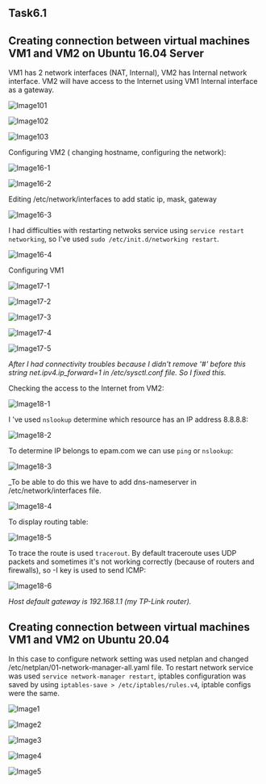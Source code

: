 ## Task6.1

## Creating connection between virtual machines VM1 and VM2 on Ubuntu 16.04 Server

VM1 has 2 network interfaces (NAT, Internal), VM2 has Internal network interface. VM2 will have access to the Internet using VM1 Internal interface as a gateway.

![Image101](screenshots/101.jpg "Image101")

![Image102](screenshots/102.jpg "102")

![Image103](screenshots/103.jpg "Image103")

Configuring VM2 ( changing hostname, configuring the network):

![Image16-1](screenshots/16-1.jpg "Image1")

![Image16-2](screenshots/16-2.jpg "Image2")

Editing /etc/network/interfaces to add static ip, mask, gateway

![Image16-3](screenshots/16-3.jpg "Image3")

I had difficulties with restarting netwoks service using `service restart networking`, so I've used `sudo /etc/init.d/networking restart`.

![Image16-4](screenshots/16-4.jpg "Image4")

Configuring VM1

![Image17-1](screenshots/17-1.jpg "Image1")

![Image17-2](screenshots/17-2.jpg "Image2")

![Image17-3](screenshots/17-3.jpg "Image3")

![Image17-4](screenshots/17-4.jpg "Image4")

![Image17-5](screenshots/17-5.jpg "Image5")
  
 _After I had connectivity troubles because I didn't remove '#' before this string net.ipv4.ip_forward=1 in /etc/sysctl.conf file. So I fixed this._
 
 Checking the access to the Internet from VM2:
 
![Image18-1](screenshots/18-1.jpg "Image18-1")
 
 I 've used `nslookup` determine which resource has an IP address 8.8.8.8:
 
![Image18-2](screenshots/18-2.jpg "Image18-2")
 
 To determine IP belongs to epam.com we can use `ping` or `nslookup`:
 
![Image18-3](screenshots/18-3.jpg "Image18-3") 

_To be able to do this we have to add dns-nameserver in /etc/network/interfaces file.

![Image18-4](screenshots/18-4.jpg "Image18-4")

To display routing table:

![Image18-5](screenshots/18-5.jpg "Image18-5")

To trace the route is used `tracerout`. By default traceroute uses UDP packets and sometimes it's not working correctly (because of routers and firewalls), so -I key is used to send ICMP:

![Image18-6](screenshots/18-6.jpg "Image18-6")

_Host default gateway is 192.168.1.1 (my TP-Link router)._ 

## Creating connection between virtual machines VM1 and VM2 on Ubuntu 20.04

In this case to configure network setting was used netplan and changed /etc/netplan/01-network-manager-all.yaml file.
To restart network service was used `service network-manager restart`, iptables configuration was saved by using `iptables-save > /etc/iptables/rules.v4`, iptable configs were the same.

![Image1](screenshots/1.jpg "Image1")

![Image2](screenshots/2.jpg "Image2")
   
![Image3](screenshots/3.jpg "Image3")

![Image4](screenshots/4.jpg "Image4")

![Image5](screenshots/5.jpg "Image5")